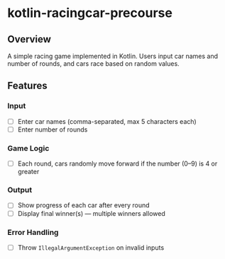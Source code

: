 # kotlin-racingcar-precourse

## Overview
A simple racing game implemented in Kotlin. Users input car names and number of rounds, and cars race based on random values.

## Features

### Input
- [ ] Enter car names (comma-separated, max 5 characters each)
- [ ] Enter number of rounds

### Game Logic
- [ ] Each round, cars randomly move forward if the number (0–9) is 4 or greater

### Output
- [ ] Show progress of each car after every round
- [ ] Display final winner(s) — multiple winners allowed

### Error Handling
- [ ] Throw `IllegalArgumentException` on invalid inputs

